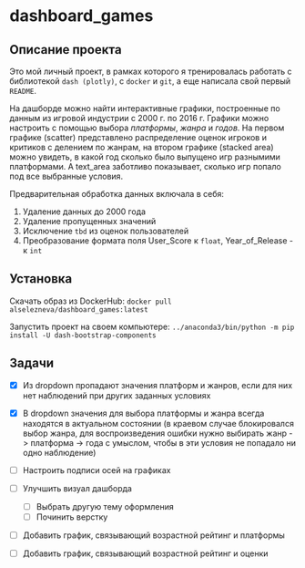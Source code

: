 # dashboard_games



## Описание проекта 

Это мой личный проект, в рамках которого я тренировалась работать с библиотекой `dash (plotly)`, с `docker` и `git`, 
а еще написала свой первый `README`. 

На дашборде можно найти интерактивные графики, построенные по данным из игровой индустрии с 2000 г. по 2016 г. 
Графики можно настроить с помощью выбора _платформы_, _жанра_ и _годов_. 
На первом графике (scatter) представлено распределение оценок игроков и критиков с делением по жанрам, 
на втором графике (stacked area) можно увидеть, в какой год сколько было выпущено игр разнымими платформами. 
А text_area заботливо показывает, сколько игр попало под все выбранные условия. 


Предварительная обработка данных включала в себя: 
1) Удаление данных до 2000 года 
2) Удаление пропущенных значений 
3) Исключение `tbd` из оценок пользователей
4) Преобразование формата поля User_Score к `float`, Year_of_Release - к `int` 


## Установка

Скачать образ из DockerHub: `docker pull alselezneva/dashboard_games:latest`

Запустить проект на своем компьютере: `../anaconda3/bin/python -m pip install -U dash-bootstrap-components`


## Задачи 

- [X] Из dropdown пропадают значения платформ и жанров, если для них нет наблюдений при других заданных условиях 
- [X] В dropdown значения для выбора платформы и жанра всегда находятся в актуальном состоянии (в краевом случае блокировался выбор жанра, 
для воспроизведения ошибки нужно выбирать жанр -> платформа -> года с умыслом, чтобы в эти условия не попадало ни одно наблюдение)  
- [ ] Настроить подписи осей на графиках 
- [ ] Улучшить визуал дашборда
    - [ ] Выбрать другую тему оформления
    - [ ] Починить верстку 
- [ ] Добавить график, связывающий возрастной рейтинг и платформы 
- [ ] Добавить график, связывающий возрастной рейтинг и оценки 


